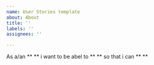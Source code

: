 ```yaml
---
name: User Stories template
about: About
title: ''
labels: ''
assignees: ''

---
```


As a/an ** ** i want to be abel to ** ** so that i can ** **
